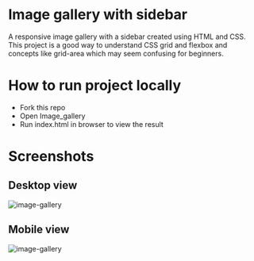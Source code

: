 # Image gallery with sidebar
A responsive image gallery with a sidebar created using HTML and CSS. This project is a good way to understand CSS grid and flexbox and concepts like grid-area which may seem confusing for beginners.

# How to run project locally
- Fork this repo
- Open Image_gallery
- Run index.html in browser to view the result

# Screenshots

## Desktop view
![image-gallery](https://drive.google.com/file/d/1n0jnDQ5lk-Ydu6nVSm6sQDbGE1wP23yn/view?usp=sharing)

## Mobile view
![image-gallery](https://drive.google.com/file/d/1sq-P1u6TjjxEZv7IXBNgFWDwkgpbttFE/view?usp=sharing)